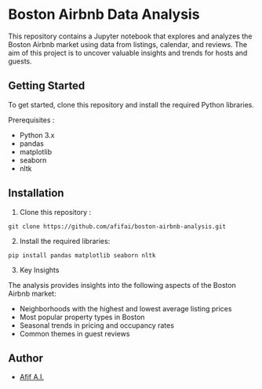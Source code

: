 # Boston Airbnb Data Analysis

This repository contains a Jupyter notebook that explores and analyzes the Boston Airbnb market using data from listings, calendar, and reviews. The aim of this project is to uncover valuable insights and trends for hosts and guests.

## Getting Started

To get started, clone this repository and install the required Python libraries.

Prerequisites :
- Python 3.x
- pandas
- matplotlib
- seaborn
- nltk

## Installation

1. Clone this repository :

```
git clone https://github.com/afifai/boston-airbnb-analysis.git
```

2. Install the required libraries:

```
pip install pandas matplotlib seaborn nltk
```

3. Key Insights

The analysis provides insights into the following aspects of the Boston Airbnb market:

- Neighborhoods with the highest and lowest average listing prices
- Most popular property types in Boston
- Seasonal trends in pricing and occupancy rates
- Common themes in guest reviews

## Author
- [Afif A.I.](https://linkedin.com/in/afifai)
